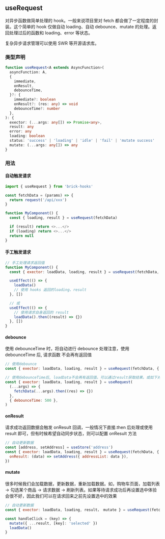 ## useRequest

对异步函数做简单处理的 hook。一般来说项目里对 fetch 都会做了一定程度的封装。这个简单的 hook 仅做自动 loading、自动 debounce、mutate 的处理。返回处理过后的函数和 loading、error 等状态。

复杂异步请求管理可以使用 SWR 等开源请求库。

### 类型声明

```ts
function useRequest<A extends AsyncFunction>(
  asyncFunction: A,
  {
    immediate,
    onResult,
    debounceTime,
  }?: {
    immediate?: boolean
    onResult?: (res: any) => void
    debounceTime?: number
  },
): {
  exector: (...args: any[]) => Promise<any>,
  result: any
  error: any
  loading: boolean
  status: 'success' | 'loading' | 'idle' | 'fail' | 'mutate success'
  mutate: (...args: any[]) => any
}

```

### 用法

#### 自动触发请求

```javascript
import { useRequest } from 'brick-hooks'

const fetchData = (params) => {
  return request('/api/xxx')
}

function MyComponent() {
  const { loading, result } = useRequest(fetchData)

  if (result) return <>...</>
  if (loading) return <>...</>
  return null
}
```

#### 手工触发请求

```javascript
// 手工处理请求返回值
function MyComponent() {
  const { exector: loadData, loading, result } = useRequest(fetchData, { immediate: false })

  useEffect(() => {
    loadData()
    // 使用 hooks 返回的loading、result
  }, [])

  // 或
  useEffect(() => {
    // 使用请求自身返回的 result
    loadData().then((result) => {})
  }, [])
}
```

#### debounce

使用 debounceTime 时，将自动进行 debounce 处理注意，使用 debounceTime 后, 请求函数 不会再有返回值

```javascript
// 使用debounce
const { exector: loadData, loading, result } = useRequest(fetchData, { debounceTime: 500 })
```

```javascript
// 使用debounceTime后, loadData不会再有返回值。可以通过result获取结果。或如下对retchData进行包装
const { exector: loadData, loading, result } = useRequest(
  (...args) => {
    fetchData(...args).then((res) => {})
  },
  { debounceTime: 500 },
)
```

#### onResult

请求成功返回数据会触发 onResult 回调，一般情况下直接.then 后处理或使用 result 即可，但有时候希望自动同步状态，则可以配置 onResult 方法

```javascript
// 自动更新数据
const [address, setAddress] = useStore('address')
const { exector: loadData, loading, result } = useRequest(fetchData, {
  onResult: (data) => setAddress({ addressList: data }),
})
```

#### mutate

很多时候我们会加载数据，更新数据，重新加载数据。如，购物车页面，加载列表 -> 勾选某个商品 -> 请求数据 -> 刷新列表。如果等待请求成功后再设置选中体验会很不好，因此我们可以在请求回来之前先设置选中的效果

```javascript
// 自动更新数据
const { exector: loadData, loading, result， mutate } = useRequest(fetchData)

const handleClick = (key) => {
  mutate({ ...result, [key]: 'selected' })
  loadData()
}
```
